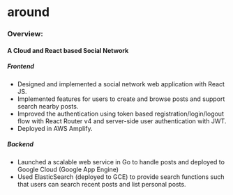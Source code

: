 # around

### Overview:
#### A Cloud and React based Social Network

##### Frontend
* Designed and implemented a social network web application with React JS. 
* Implemented features for users to create and browse posts and support search nearby posts.
* Improved the authentication using token based registration/login/logout flow with React Router v4 and server-side user authentication with JWT. 
* Deployed in AWS Amplify.

##### Backend
* Launched a scalable web service in Go to handle posts and deployed to Google Cloud (Google App Engine) 
* Used ElasticSearch (deployed to GCE) to provide search functions such that users can search recent posts and list personal posts.
